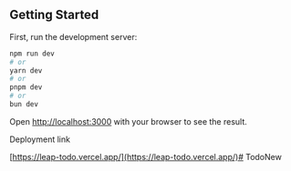 
## Getting Started

First, run the development server:

```bash
npm run dev
# or
yarn dev
# or
pnpm dev
# or
bun dev
```

Open [http://localhost:3000](http://localhost:3000) with your browser to see the result.

Deployment link 

[https://leap-todo.vercel.app/](https://leap-todo.vercel.app/)# TodoNew
